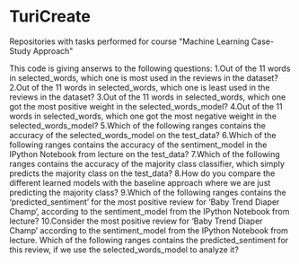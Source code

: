 # TuriCreate
Repositories with tasks performed for course "Machine Learning Case-Study Approach"

This code is giving anserws to the following questions:
1.Out of the 11 words in selected_words, which one is most used in the reviews in the dataset?
2.Out of the 11 words in selected_words, which one is least used in the reviews in the dataset? 
3.Out of the 11 words in selected_words, which one got the most positive weight in the selected_words_model? 
4.Out of the 11 words in selected_words, which one got the most negative weight in the selected_words_model?
5.Which of the following ranges contains the accuracy of the selected_words_model on the test_data?
6.Which of the following ranges contains the accuracy of the sentiment_model in the IPython Notebook from lecture on the test_data?
7.Which of the following ranges contains the accuracy of the majority class classifier, which simply predicts the majority class on the test_data?
8.How do you compare the different learned models with the baseline approach where we are just predicting the majority class? 
9.Which of the following ranges contains the ‘predicted_sentiment’ for the most positive review for ‘Baby Trend Diaper Champ’, according to the sentiment_model from the IPython Notebook from lecture?
10.Consider the most positive review for ‘Baby Trend Diaper Champ’ according to the sentiment_model from the IPython Notebook from lecture. Which of the following ranges contains the predicted_sentiment for this review, if we use the selected_words_model to analyze it?
